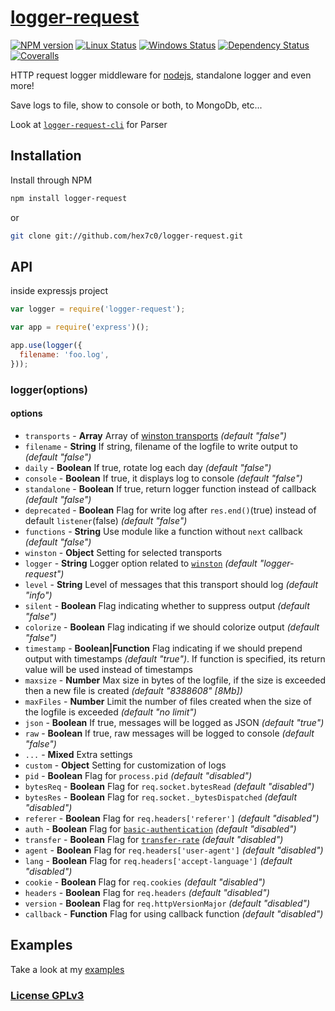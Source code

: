 # [logger-request](https://github.com/hex7c0/logger-request)

[![NPM version](https://img.shields.io/npm/v/logger-request.svg)](https://www.npmjs.com/package/logger-request)
[![Linux Status](https://img.shields.io/travis/hex7c0/logger-request.svg?label=linux)](https://travis-ci.org/hex7c0/logger-request)
[![Windows Status](https://img.shields.io/appveyor/ci/hex7c0/logger-request.svg?label=windows)](https://ci.appveyor.com/project/hex7c0/logger-request)
[![Dependency Status](https://img.shields.io/david/hex7c0/logger-request.svg)](https://david-dm.org/hex7c0/logger-request)
[![Coveralls](https://img.shields.io/coveralls/hex7c0/logger-request.svg)](https://coveralls.io/r/hex7c0/logger-request)

HTTP request logger middleware for [nodejs](http://nodejs.org/), standalone logger and even more!

Save logs to file, show to console or both, to MongoDb, etc...

Look at [`logger-request-cli`](https://github.com/hex7c0/logger-request-cli) for Parser

## Installation

Install through NPM

```bash
npm install logger-request
```
or
```bash
git clone git://github.com/hex7c0/logger-request.git
```

## API

inside expressjs project
```js
var logger = require('logger-request');

var app = require('express')();

app.use(logger({
  filename: 'foo.log',
}));
```

### logger(options)

#### options

 - `transports` - **Array** Array of [winston transports](https://github.com/winstonjs/winston/blob/master/docs/transports.md) *(default "false")* 
 - `filename` - **String** If string, filename of the logfile to write output to *(default "false")*
 - `daily` - **Boolean** If true, rotate log each day *(default "false")*
 - `console` - **Boolean** If true, it displays log to console *(default "false")*
 - `standalone` - **Boolean** If true, return logger function instead of callback *(default "false")*
 - `deprecated` - **Boolean** Flag for write log after `res.end()`(true) instead of default `listener`(false) *(default "false")*
 - `functions` - **String** Use module like a function without `next` callback *(default "false")*
 - `winston` - **Object** Setting for selected transports
  - `logger` - **String** Logger option related to [`winston`](https://github.com/flatiron/winston#working-with-multiple-loggers-in-winston) *(default "logger-request")*
  - `level` - **String** Level of messages that this transport should log *(default "info")*
  - `silent` - **Boolean** Flag indicating whether to suppress output *(default "false")*
  - `colorize` - **Boolean** Flag indicating if we should colorize output *(default "false")*
  - `timestamp` - **Boolean|Function** Flag indicating if we should prepend output with timestamps *(default "true")*. If function is specified, its return value will be used instead of timestamps
  - `maxsize` - **Number** Max size in bytes of the logfile, if the size is exceeded then a new file is created *(default "8388608" [8Mb])*
  - `maxFiles` - **Number** Limit the number of files created when the size of the logfile is exceeded *(default "no limit")*
  - `json` - **Boolean** If true, messages will be logged as JSON *(default "true")*
  - `raw` - **Boolean** If true, raw messages will be logged to console *(default "false")*
  - `...` - **Mixed** Extra settings
 - `custom` - **Object** Setting for customization of logs
  - `pid` - **Boolean** Flag for `process.pid` *(default "disabled")*
  - `bytesReq` - **Boolean** Flag for `req.socket.bytesRead` *(default "disabled")*
  - `bytesRes` - **Boolean** Flag for `req.socket._bytesDispatched` *(default "disabled")*
  - `referer` - **Boolean** Flag for `req.headers['referer']` *(default "disabled")*
  - `auth` - **Boolean** Flag for [`basic-authentication`](https://github.com/hex7c0/basic-authentication) *(default "disabled")*
  - `transfer` - **Boolean** Flag for [`transfer-rate`](https://github.com/hex7c0/transfer-rate) *(default "disabled")*
  - `agent` - **Boolean** Flag for `req.headers['user-agent']` *(default "disabled")*
  - `lang` - **Boolean** Flag for `req.headers['accept-language']` *(default "disabled")*
  - `cookie` - **Boolean** Flag for `req.cookies` *(default "disabled")*
  - `headers` - **Boolean** Flag for `req.headers` *(default "disabled")*
  - `version` - **Boolean** Flag for `req.httpVersionMajor` *(default "disabled")*
  - `callback` - **Function** Flag for using callback function *(default "disabled")*

## Examples

Take a look at my [examples](examples)

### [License GPLv3](LICENSE)
